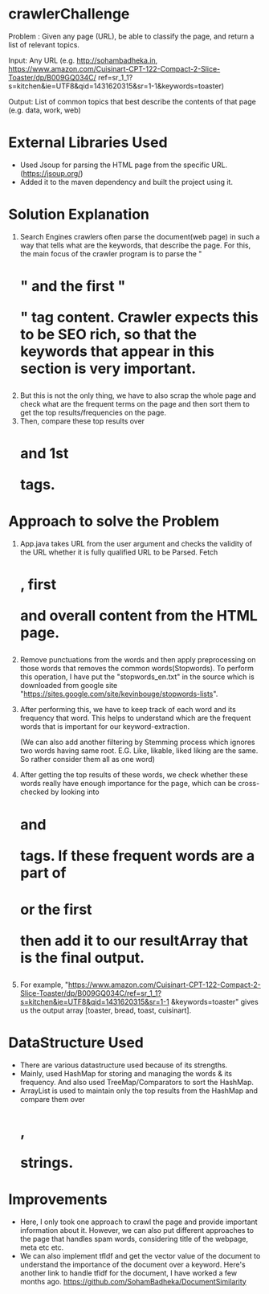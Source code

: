# crawlerChallenge
Problem : 
Given any page (URL), be able to classify the page, and return a list of relevant topics.

Input:
Any URL (e.g. http://sohambadheka.in, https://www.amazon.com/Cuisinart-CPT-122-Compact-2-Slice-Toaster/dp/B009GQ034C/
ref=sr_1_1?s=kitchen&ie=UTF8&qid=1431620315&sr=1-1&keywords=toaster)
 
Output:
List of common topics that best describe the contents of that page
(e.g. data, work, web)

# External Libraries Used
- Used Jsoup for parsing the HTML page from the specific URL. (https://jsoup.org/)
- Added it to the maven dependency and built the project using it.

# Solution Explanation
1. Search Engines crawlers often parse the document(web page) in such a way that tells what are the keywords,
   that describe the page. For this, the main focus of the crawler program is to parse the "<h1>" and the first
   "<p>" tag content. Crawler expects this to be SEO rich, so that the keywords that appear in this section is very
   important.
2. But this is not the only thing, we have to also scrap the whole page and check what are the frequent terms on the
   page and then sort them to get the top results/frequencies on the page. 
3. Then, compare these top results over <h1> and 1st <p> tags.


# Approach to solve the Problem
1. App.java takes URL from the user argument and checks the validity of the URL whether it is fully qualified URL to be
   Parsed. Fetch <h1>, first <p> and overall content from the HTML page. 
2. Remove punctuations from the words and then apply preprocessing on those words that removes the common words(Stopwords). 
   To perform this operation, I have put the "stopwords_en.txt" in the source which is downloaded from google site
   "https://sites.google.com/site/kevinbouge/stopwords-lists".
3. After performing this, we have to keep track of each word and its frequency that word. This helps to understand which are 
   the frequent words that is important for our keyword-extraction.
 
   (We can also add another filtering by Stemming process which ignores two words having same root. E.G. Like, likable, liked
    liking are the same. So rather consider them all as one word)

4. After getting the top results of these words, we check whether these words really have enough importance for the page, which
   can be cross-checked by looking into <h1> and <p> tags. If these frequent words are a part of <h1> or the first <p> then
   add it to our resultArray that is the final output.
5. For example, "https://www.amazon.com/Cuisinart-CPT-122-Compact-2-Slice-Toaster/dp/B009GQ034C/ref=sr_1_1?s=kitchen&ie=UTF8&qid=1431620315&sr=1-1
   &keywords=toaster" gives us the output array [toaster, bread, toast, cuisinart].

# DataStructure Used
- There are various datastructure used because of its strengths.
- Mainly, used HashMap for storing and managing the words & its frequency. And also used TreeMap/Comparators to sort the HashMap.
- ArrayList is used to maintain only the top results from the HashMap and compare them over <h1>,<p> strings.

# Improvements

- Here, I only took one approach to crawl the page and provide important information about it. However, we can also put 
different approaches to the page that handles spam words, considering title of the webpage, meta etc etc.
- We can also implement tfIdf and get the vector value of the document to understand the importance of the document over a 
  keyword. Here's another link to handle tfidf for the document, I have worked a few months ago. 
  https://github.com/SohamBadheka/DocumentSimilarity

  




